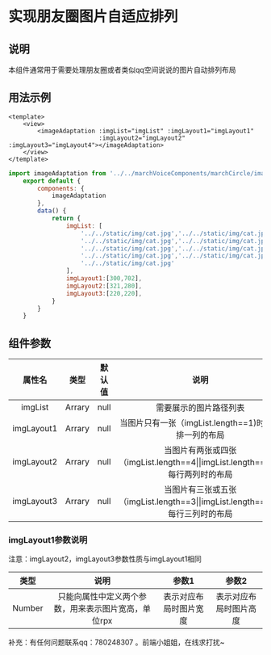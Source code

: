 # 实现朋友圈图片自适应排列

## 说明

本组件通常用于需要处理朋友圈或者类似qq空间说说的图片自动排列布局

## 用法示例

```vue
<template>
	<view>
		<imageAdaptation :imgList="imgList" :imgLayout1="imgLayout1" 
                         :imgLayout2="imgLayout2" :imgLayout3="imgLayout4"></imageAdaptation>
    </view>
</template>
```

```js
import imageAdaptation from '../../marchVoiceComponents/marchCircle/imageAdaptation.vue'
	export default {
        components: {
            imageAdaptation
		},
		data() {
			return {
                imgList: [
					'../../static/img/cat.jpg','../../static/img/cat.jpg',
					'../../static/img/cat.jpg','../../static/img/cat.jpg',
					'../../static/img/cat.jpg','../../static/img/cat.jpg',
					'../../static/img/cat.jpg','../../static/img/cat.jpg',
					'../../static/img/cat.jpg'
				],
                imgLayout1:[300,702],
                imgLayout2:[321,280],
                imgLayout3:[220,220],
            }
        }
    }
```

## 组件参数

|   属性名   |  类型  | 默认值 |                             说明                             |
| :--------: | :----: | :----: | :----------------------------------------------------------: |
|  imgList   | Arrary |  null  |                    需要展示的图片路径列表                    |
| imgLayout1 | Arrary |  null  |     当图片只有一张（imgList.length==1)时，一排一列的布局     |
| imgLayout2 | Arrary |  null  | 当图片有两张或四张（imgList.length==4\|\|imgList.length==2)，每行两列时的布局 |
| imgLayout3 | Arrary |  null  | 当图片有三张或五张（imgList.length==3\|\|imgList.length==5)，每行三列时的布局 |

### imgLayout1参数说明

注意：imgLayout2，imgLayout3参数性质与imgLayout1相同

|  类型  |                        说明                         |         参数1          |         参数2          |
| :----: | :-------------------------------------------------: | :--------------------: | :--------------------: |
| Number | 只能向属性中定义两个参数，用来表示图片宽高，单位rpx | 表示对应布局时图片宽度 | 表示对应布局时图片高度 |



补充：有任何问题联系qq：780248307 。前端小姐姐，在线求打扰~